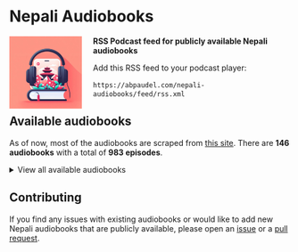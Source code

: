 # Nepali Audiobooks
<img src="nepali-audiobooks.jpg" style="width: 130px; margin-right: 20px;" align="left">

**RSS Podcast feed for publicly available Nepali audiobooks**

Add this RSS feed to your podcast player:
```
https://abpaudel.com/nepali-audiobooks/feed/rss.xml
```

## Available audiobooks
As of now, most of the audiobooks are scraped from [this site](https://hamroawaz.blogspot.com/2012/04/shruti-sambeg.html).
There are **146 audiobooks** with a total of **983 episodes**.

<details>
<summary>View all available audiobooks</summary>
<ol>
    <li>19 Number | Skhalan | Anamol Mani Poudel (1 episodes)</li>
    <li>Aadha Bato (17 episodes)</li>
    <li>Aaja Ramita Cha (5 episodes)</li>
    <li>Aakarharu ra Chhaayaaharu | Nepali Story (1 episodes)</li>
    <li>Aarli Bhai (3 episodes)</li>
    <li>Abhisapta | Sambandhahin Sambandha haru (1 episodes)</li>
    <li>Abiral Bagdachha Indrawati (44 episodes)</li>
    <li>Abstract Chintan Pyaj (3 episodes)</li>
    <li>Affairgunj (1 episodes)</li>
    <li>Agnibatika (13 episodes)</li>
    <li>Akhet (8 episodes)</li>
    <li>Anabrit (12 episodes)</li>
    <li>Antarman ko Yatra (12 episodes)</li>
    <li>Anuradha (8 episodes)</li>
    <li>Arki Aimai (10 episodes)</li>
    <li>Arko Jeevan | Nepal Story (1 episodes)</li>
    <li>Atma Britanta (5 episodes)</li>
    <li>Atripta Garbhadhan (6 episodes)</li>
    <li>Babu Aama Ra Chora (7 episodes)</li>
    <li>Barbarik (6 episodes)</li>
    <li>Bhok Ra Bhittaharu (15 episodes)</li>
    <li>Budhan Ko Ghodi (2 episodes)</li>
    <li>Budho Kusumko Rukh | Duri Parda Bhitra Parda Bahira | Aawaz (1 episodes)</li>
    <li>Chapaiyeka Anuhar (9 episodes)</li>
    <li>Chat Girl (2 episodes)</li>
    <li>China Harayeko Manche (15 episodes)</li>
    <li>Chiso Gham | Pratirup | Parai Aama | Saru Pokhrel (1 episodes)</li>
    <li>Chita Mathi ko Bihani | Kahile Banda Nahune Dhoka | Chita Mathiko Bihani (1 episodes)</li>
    <li>Chuki | Nepali Story (1 episodes)</li>
    <li>Chuli (3 episodes)</li>
    <li>Cleopatra (9 episodes)</li>
    <li>Comrade Anjana and Chuki | Nepali Story (1 episodes)</li>
    <li>Comrade Anjana | Nepali Story (1 episodes)</li>
    <li>Dallo and Flight Number 717 | Lenin Banjade (1 episodes)</li>
    <li>Damini Bhir (14 episodes)</li>
    <li>Darbar Bahiraki Maharani (12 episodes)</li>
    <li>Deshle Hareko Yudha (6 episodes)</li>
    <li>Deuki (1 episodes)</li>
    <li>Dhamboji Chok (1 episodes)</li>
    <li>Divaswapna (4 episodes)</li>
    <li>Dristi | Nepali Story (1 episodes)</li>
    <li>Dwanda Ko Abasan (4 episodes)</li>
    <li>Eleven Minutes (10 episodes)</li>
    <li>Faliyeko Saman (18 episodes)</li>
    <li>Fatemako Anido Raat | Christina at the Rate | Mrityu Mela | Raju Babu Shrestha (1 episodes)</li>
    <li>Franseli Premi (13 episodes)</li>
    <li>Gham Ka Paila Haru (14 episodes)</li>
    <li>Ghat Pratighat | Jindagi, a Time Bomb | Dhurba Sapkota (1 episodes)</li>
    <li>Ghoda | Santule Chakai (1 episodes)</li>
    <li>Godhuli Sansar (5 episodes)</li>
    <li>Gularko Phool (16 episodes)</li>
    <li>Hajur Aama Ko Katha (6 episodes)</li>
    <li>Jadau Malik (14 episodes)</li>
    <li>Jhajhalkaharu (8 episodes)</li>
    <li>Jhareko Paat (6 episodes)</li>
    <li>Jhola (2 episodes)</li>
    <li>Jhunu Maiya (1 episodes)</li>
    <li>Junkiri Ko Sangeet (24 episodes)</li>
    <li>Kabi ek Rekhachitra | Comrade ek Kathaharu (1 episodes)</li>
    <li>Kaidi Number 11 | Janmina Napayeka Nani Haru (1 episodes)</li>
    <li>Kalo Pot | Ragatle Latpatieka Jijibisha | Daulat Bikram Bista (1 episodes)</li>
    <li>Kandaaghari Kaa Phool Haru (3 episodes)</li>
    <li>Karagar (3 episodes)</li>
    <li>Karma (10 episodes)</li>
    <li>Karnali Blues (18 episodes)</li>
    <li>Karodau Kasturi (1 episodes)</li>
    <li>Kathmandu Selfie (3 episodes)</li>
    <li>Laila Majnu (3 episodes)</li>
    <li>Lakure Pheri Phulne Cha | Nepali Story (1 episodes)</li>
    <li>Lal Chudi | Krishna Abiral (9 episodes)</li>
    <li>Laltin Ko Ujyaloma (10 episodes)</li>
    <li>Likhe (16 episodes)</li>
    <li>Living Together | Nepali Story (1 episodes)</li>
    <li>Location (1 episodes)</li>
    <li>Lolita (6 episodes)</li>
    <li>Lu (10 episodes)</li>
    <li>Maha Ko Ma (2 episodes)</li>
    <li>Maile Sarita ko Hatya Gare (1 episodes)</li>
    <li>Maiya (2 episodes)</li>
    <li>Mantha Darayeko Juug (13 episodes)</li>
    <li>Meera (10 episodes)</li>
    <li>Muluk Bahira Ma (9 episodes)</li>
    <li>Naagpash (1 episodes)</li>
    <li>Nasho (1 episodes)</li>
    <li>Naughreko June (5 episodes)</li>
    <li>Nihau Namaste (4 episodes)</li>
    <li>Nilo Trishna | Nepali Story (1 episodes)</li>
    <li>Nilo Trishna, Niskarsha (1 episodes)</li>
    <li>Niskarsa | Nepali Story (1 episodes)</li>
    <li>Ojhel (4 episodes)</li>
    <li>Pagal basti (14 episodes)</li>
    <li>Paheli (5 episodes)</li>
    <li>Pallo Gharko Jhyal (5 episodes)</li>
    <li>Palpasa Cafe (8 episodes)</li>
    <li>Pani ko Gham (1 episodes)</li>
    <li>Paribhasit Aakhaharu (11 episodes)</li>
    <li>Parikrama Annapurna (1 episodes)</li>
    <li>Pema Bhauju | Grihayuddha ko Ghau katha sangraha (1 episodes)</li>
    <li>Phool ko Aankha ma (10 episodes)</li>
    <li>Post Martum | Nepali Story (1 episodes)</li>
    <li>Prastab Prem (1 episodes)</li>
    <li>Pyaas Bhitrako Bidroha (5 episodes)</li>
    <li>Radha (16 episodes)</li>
    <li>Ramila Nani (11 episodes)</li>
    <li>Red Square (6 episodes)</li>
    <li>Romeo and Juliet (1 episodes)</li>
    <li>Sabiti (4 episodes)</li>
    <li>Sadak Ra Pratibha (1 episodes)</li>
    <li>Sahar Ko Katha (9 episodes)</li>
    <li>Saharko Khojima | Ujyalo Tira | Euta Antya (2 episodes)</li>
    <li>Sakas (14 episodes)</li>
    <li>Sanskar | Bhoot | Rajendra Bimal ka Kathaharu (1 episodes)</li>
    <li>Santa Gatha (26 episodes)</li>
    <li>Sarsarti Sansar (10 episodes)</li>
    <li>Saya (11 episodes)</li>
    <li>Seto Bagh (4 episodes)</li>
    <li>Seto Dharti (20 episodes)</li>
    <li>Shanta (13 episodes)</li>
    <li>Shirish ko Phool (5 episodes)</li>
    <li>Siddhartha (11 episodes)</li>
    <li>Soch | Karna Shakya (7 episodes)</li>
    <li>Stories from Hawan (2 episodes)</li>
    <li>Subarnalata (11 episodes)</li>
    <li>Summer Love (12 episodes)</li>
    <li>Sumnima (8 episodes)</li>
    <li>Suparnakha | Nepali Story (1 episodes)</li>
    <li>Swet Bhairabi (4 episodes)</li>
    <li>Taap (14 episodes)</li>
    <li>Tamasuk (3 episodes)</li>
    <li>Tee Dinharu (3 episodes)</li>
    <li>The Alchemist (6 episodes)</li>
    <li>The Good Earth (16 episodes)</li>
    <li>Timro Logne Ra Ma (2 episodes)</li>
    <li>Tin Ghumti (5 episodes)</li>
    <li>Tribhuvan Ki Erika (11 episodes)</li>
    <li>Udharo Jutta | Nepali Story (1 episodes)</li>
    <li>Unko Samjhana (6 episodes)</li>
    <li>Urgen ko Ghoda (14 episodes)</li>
    <li>Urmila | Nepali Story (1 episodes)</li>
    <li>Urmila | Surparnkha (1 episodes)</li>
    <li>Vianna Ma Tin Mahina (1 episodes)</li>
    <li>White Cane (52 episodes)</li>
    <li>Yatra Aarambhako Serofero (1 episodes)</li>
    <li>Yesari Janmiyaou Hami Maato Baata (1 episodes)</li>
    <li>Yuddha | Matapitalai Sodhnuhos | Aama Januhos | Maya Thakuri (1 episodes)</li>
    <li>Yunika (9 episodes)</li>
</ol>
</details>

## Contributing
If you find any issues with existing audiobooks or would like to add new Nepali audiobooks that are publicly available, please open an [issue](https://github.com/abpaudel/nepali-audiobooks/issues) or a [pull request](https://github.com/abpaudel/nepali-audiobooks/pulls).
